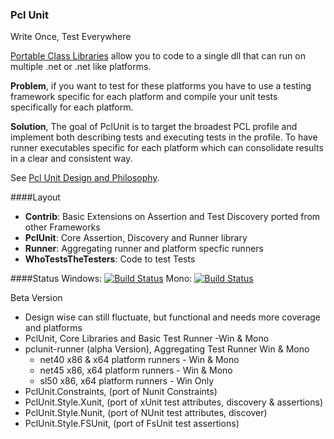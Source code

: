 ### Pcl Unit
Write Once, Test Everywhere

[Portable Class Libraries][pcl] allow you to code to a single dll that can run on multiple .net or .net like platforms.

**Problem**, if you want to test for these platforms you have to use a testing framework specific for each platform and compile your unit tests specifically for each platform.

**Solution**, The goal of PclUnit is to target the broadest PCL profile and implement both describing tests and executing tests in the profile. To have runner executables specific for each platform which can consolidate results in a clear and consistent way.

See [Pcl Unit Design and Philosophy][Design].

####Layout
 - **Contrib**: Basic Extensions on Assertion and Test Discovery ported from other Frameworks
 - **PclUnit**: Core Assertion, Discovery and Runner library
 - **Runner**: Aggregating runner and platform specfic runners
 - **WhoTestsTheTesters**: Code to test Tests

####Status 
Windows: [![Build Status][WinImg]][WinLink] Mono: [![Build Status][MonoImg]][MonoLink] 

Beta Version
  - Design wise can still fluctuate, but functional and needs more coverage and platforms
  - PclUnit, Core Libraries and Basic Test Runner -Win & Mono
  - pclunit-runner (alpha Version), Aggregating Test Runner Win & Mono
      - net40 x86 & x64 platform runners - Win & Mono
      - net45 x86, x64 platform runners - Win & Mono
      - sl50 x86, x64 platform runners - Win Only
  - PclUnit.Constraints, (port of Nunit Constraints)
  - PclUnit.Style.Xunit, (port of xUnit test attributes, discovery & assertions)
  - PclUnit.Style.Nunit, (port of NUnit test attributes, discover)
  - PclUnit.Style.FSUnit, (port of FsUnit test assertions)

[travis-ci]:https://travis-ci.org/
[Design]:http://github.com/jbtule/PclUnit/wiki/Design
[pcl]:http://msdn.microsoft.com/en-us/library/gg597391.aspx


[WinImg]:https://ci.appveyor.com/api/projects/status/g9mq7u8hu4k29ewf/branch/master
[WinLink]:https://ci.appveyor.com/project/jbtule/pclunit
[JetBrains]:http://www.jetbrains.com/
[CodeBetter]:http://codebetter.com/
[MonoImg]:https://travis-ci.org/jbtule/PclUnit.png?branch=master
[MonoLink]:https://travis-ci.org/jbtule/PclUnit
